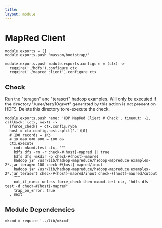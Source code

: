 ```yaml
---
title: 
layout: module
---
```


# MapRed Client

    module.exports = []
    module.exports.push 'masson/bootstrap/'

    module.exports.push module.exports.configure = (ctx) ->
      require('./hdfs').configure ctx
      require('./mapred_client').configure ctx

## Check

Run the "teragen" and "terasort" hadoop examples. Will only
be executed if the directory "/user/test/10gsort" generated 
by this action is not present on HDFS. Delete this directory 
to re-execute the check.

    module.exports.push name: 'HDP MapRed Client # Check', timeout: -1, callback: (ctx, next) ->
      {force_check} = ctx.config.ryba
      host = ctx.config.host.split('.')[0]
      # 100 records = 1Ko
      # 10 000 000 000 = 100 Go
      ctx.execute
        cmd: mkcmd.test ctx, """
        hdfs dfs -rm -r check-#{host}-mapred || true
        hdfs dfs -mkdir -p check-#{host}-mapred
        hadoop jar /usr/lib/hadoop-mapreduce/hadoop-mapreduce-examples-2*.jar teragen 100 check-#{host}-mapred/input
        hadoop jar /usr/lib/hadoop-mapreduce/hadoop-mapreduce-examples-2*.jar terasort check-#{host}-mapred/input check-#{host}-mapred/output
        """
        not_if_exec: unless force_check then mkcmd.test ctx, "hdfs dfs -test -d check-#{host}-mapred"
        trap_on_error: true
      , next

## Module Dependencies

    mkcmd = require '../lib/mkcmd'



